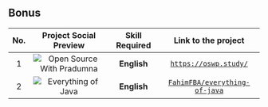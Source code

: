 ## Bonus

|  No.  |                                                       Project Social Preview                                                        | Skill Required |                               Link to the project                               |
| :---: | :---------------------------------------------------------------------------------------------------------------------------------: | :------------: | :-----------------------------------------------------------------------------: |
|   1   | ![Open Source With Pradumna](https://user-images.githubusercontent.com/51878265/216841971-8aa2f666-e76c-4a6b-a789-5413d73f0c40.png) |  **English**   |                  [`https://oswp.study/`](https://oswp.study/)                   |
|   2   |    ![Everything of Java](https://user-images.githubusercontent.com/64195132/233770129-76322f63-727e-41ef-969e-324e1b691299.png)     |  **English**   | [`FahimFBA/everything-of-java`](https://github.com/FahimFBA/everything-of-java) |